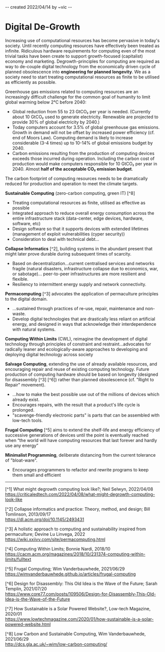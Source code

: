 -- created 2022/04/14 by ~vic --

# Digital De-Growth

Increasing use of computational resources has become pervasive in today's
society. Until recently computing resources have effectively been treated as
infinite. Ridiculous hardware requirements for computing even of the most
trivial tasks have been create to support growth-focused (capitalist) economy
and marketing. Degrowth-principles for computing are required as way to
de-couple digital technology from the economically driven cycle of planned
obsolescence into **engineering for planned longevity**. We as a society need
to start treating computational resources as finite to be utilised as
efficiently as possible.

Greenhouse gas emissions related to computing resources are an increasingly
difficult challenge for the common goal of humanity to limit global warming
below 2°C before 2040:

* Global reduction from 55 to 23 GtCO₂ per year is needed. (Currently about 10
  GtCO₂ used to generate electricity. Renewable are projected to provide 30% of
  global electricity by 2040.)
* Today computers account for 3.5% of global greenhouse gas emissions. Growth
  in demand will not be offset by increased power efficiency (cf. end of Moors
  Law). Computing demand is likely to increase considerable (3-4 times) up to
  10-14% of global emissions budget by 2040. 
* Carbon emissions resulting from the production of computing devices exceeds
  those incurred during operation. Including the carbon cost of production
  would make computers responsible for 10 GtCO₂ per year in 2040. Almost **half
  of the acceptable CO₂ emission budget**.

The carbon footprint of computing resources needs to be dramatically reduced
for production and operation to meet the climate targets.

**Sustainable Computing** (zero-carbon computing, green IT) [^8]

* Treating computational resources as finite, utilised as effective as possible
* Integrated approach to reduce overall energy consumption across the entire
  infrastructure stack (data-center, edge devices, hardware, software, etc)
* Design software so that it supports devices with extended lifetimes
  (management of exploit vulnerabilities (cyper security))
* Consideration to deal with technical debt...

**Collapse Informatics** [^2], building systems in the abundant present that
might later prove durable during subsequent times of scarcity.

* Based on decentralization...current centralised services and networks fragile
  (natural disasters, infrastructure collapse due to economics, war, or sabotage)...
  peer-to-peer infrastructures are more resilient and flexible.
* Resiliency to intermittent energy supply and network connectivity.


**Permacomputing** [^3] advocates the application of permaculture principles
to the digital domain.

* ...sustained through practices of re-use, repair, maintenance and non-waste.
* Develop digital technologies that are drastically less reliant on artificial
  energy, and designed in ways that acknowledge their interdependence with
  natural systems.

**Computing Within Limits** (CWL), reimagine the development of digital
technology through principles of constraint and restraint...advocates for
radically leaner and ecologically-aware approaches to developing and
deploying digital technology across society

**Salvage Computing**, extending the use of already available resources, and
encouraging repair and reuse of existing computing technology. Future
production of computing hardware should be based on longevity (designed for
disassembly [^3] [^6]) rather than planned obsolescence (cf. "Right to
Repair" movement).

* ...how to make the best possible use out of the millions of devices which
  already exist.
* Encourages repairs, with the result that a product's life cycle is
  prolonged.
* "scavenge-friendly electronic parts" is parts that can be assembled with
  low-tech tools.

**Frugal Computing** [^5] aims to extend the shelf-life and energy efficiency
of successive generations of devices until the point is eventually reached
when “the world will have computing resources that last forever and hardly
use any energy”

**Minimalist Programming**, deliberate distancing from the current tolerance
of "bloat-ware".

* Encourages programmers to refactor and rewrite programs to keep them small
  and efficient




---

[^1] What might degrowth computing look like?; Neil Selwyn, 2022/04/08  
<https://criticaledtech.com/2022/04/08/what-might-degrowth-computing-look-like>

[^2] Collapse informatics and practice: Theory, method, and design; Bill Tomlinson, 2013/09/17  
<https://dl.acm.org/doi/10.1145/2493431>

[^3] A holistic approach to computing and sustainability inspired from permaculture; Devine Lu Linvega, 2022  
<https://wiki.xxiivv.com/site/permacomputing.html>

[^4] Computing Within Limits; Bonnie Nardi, 2018/10  
<https://cacm.acm.org/magazines/2018/10/231374-computing-within-limits/fulltext>

[^5] Frugal Computing; Wim Vanderbauwhede, 2021/06/29  
<https://wimvanderbauwhede.github.io/articles/frugal-computing>

[^6] Design for Disassembly: This Old Idea is the Wave of the Future; Sarah Templin, 2021/07/20  
<https://www.core77.com/posts/109506/Design-for-Disassembly-This-Old-Idea-is-the-Wave-of-the-Future>

[^7] How Sustainable is a Solar Powered Website?, Low-tech Magazine, 2020/01  
<https://www.lowtechmagazine.com/2020/01/how-sustainable-is-a-solar-powered-website.html>

[^8] Low Carbon and Sustainable Computing, Wim Vanderbauwhede, 2021/06/29  
<http://dcs.gla.ac.uk/~wim/low-carbon-computing/>
